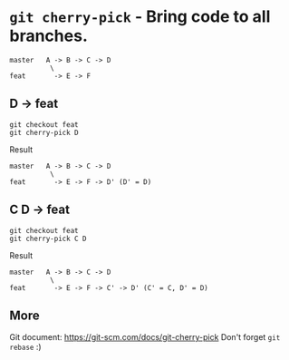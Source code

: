 # ``git cherry-pick`` - Bring code to all branches.

    master   A -> B -> C -> D
              \
    feat       -> E -> F
  
## D -> feat
 
    git checkout feat
    git cherry-pick D
  
Result
 
    master   A -> B -> C -> D
              \
    feat       -> E -> F -> D' (D' = D)

## C D -> feat

    git checkout feat
    git cherry-pick C D
  
Result
 
    master   A -> B -> C -> D
              \
    feat       -> E -> F -> C' -> D' (C' = C, D' = D)
    
 ## More
 
 Git document: https://git-scm.com/docs/git-cherry-pick
 Don't forget ``git rebase`` :)
